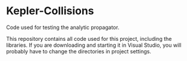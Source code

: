 # Kepler-Collisions
Code used for testing the analytic propagator.

This repository contains all code used for this project, including the libraries.
If you are downloading and starting it in Visual Studio, you will probably have to change the directories in project settings.
